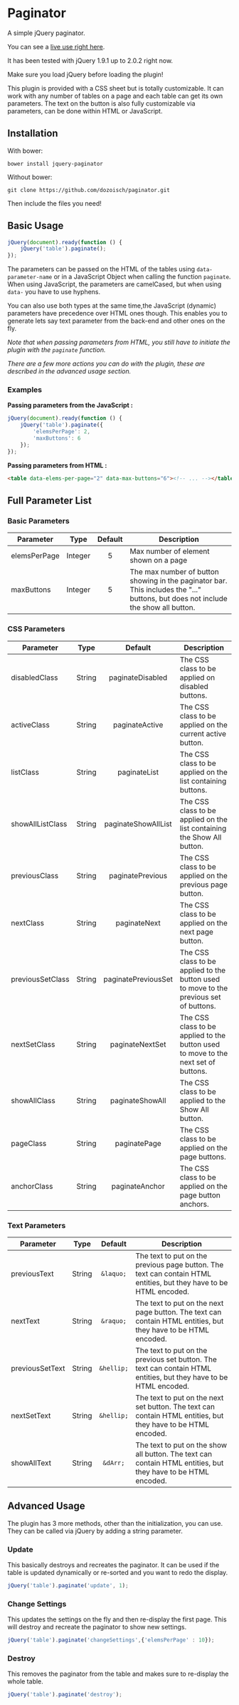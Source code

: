 Paginator
=========

A simple jQuery paginator.

You can see a [live use right here][fiddle].

It has been tested with jQuery 1.9.1 up to 2.0.2 right now.

Make sure you load jQuery before loading the plugin!

This plugin is provided with a CSS sheet but is totally customizable. It can work with any number of tables on a page and each table can get its own parameters. The text on the button is also fully customizable via parameters, can be done within HTML or JavaScript.

Installation
----------

With bower:

    bower install jquery-paginator

Without bower:

    git clone https://github.com/dozoisch/paginator.git

Then include the files you need!



Basic Usage
----------

```js
jQuery(document).ready(function () {
    jQuery('table').paginate();
});
```
The parameters can be passed on the HTML of the tables using `data-parameter-name` or in a JavaScript Object when calling the function `paginate`.
When using JavaScript, the parameters are camelCased, but when using `data-` you have to use hyphens.

You can also use both types at the same time,the JavaScript (dynamic) parameters have precedence over HTML ones though. This enables you to generate lets say text parameter from the back-end and other ones on the fly.

*Note that when passing parameters from HTML, you still have to initiate the plugin with the `paginate` function.*

*There are a few more actions you can do with the plugin, these are described in the advanced usage section.*

### Examples

**Passing parameters from the JavaScript :**

```js
jQuery(document).ready(function () {
    jQuery('table').paginate({
        'elemsPerPage': 2,
        'maxButtons': 6
    });
});
```

**Passing parameters from HTML :**

```html
<table data-elems-per-page="2" data-max-buttons="6"><!-- ... --></table>
```


Full Parameter List
----------

### Basic Parameters

| Parameter | Type | Default | Description |
| --------- |:----:|:-------:| ----------- |
| elemsPerPage | Integer | 5 | Max number of element shown on a page |
| maxButtons | Integer | 5 | The max number of button showing in the paginator bar. This includes the "..." buttons, but does not include the show all button. |


### CSS Parameters

| Parameter | Type | Default | Description |
| --------- |:----:|:-------:| ----------- |
| disabledClass | String | paginateDisabled | The CSS class to be applied on disabled buttons. |
| activeClass | String | paginateActive | The CSS class to be applied on the current active button. |
| listClass | String | paginateList | The CSS class to be applied on the list containing buttons. |
| showAllListClass | String | paginateShowAllList | The CSS class to be applied on the list containing the Show All button. |
| previousClass | String | paginatePrevious | The CSS class to be applied on the previous page button. |
| nextClass | String | paginateNext | The CSS class to be applied on the next page button. |
| previousSetClass | String | paginatePreviousSet | The CSS class to be applied to the button used to move to the previous set of buttons. |
| nextSetClass | String | paginateNextSet | The CSS class to be applied to the button used to move to the next set of buttons. |
| showAllClass | String | paginateShowAll | The CSS class to be applied to the Show All button. |
| pageClass | String | paginatePage | The CSS class to be applied on the page buttons. |
| anchorClass | String | paginateAnchor | The CSS class to be applied on the page button anchors. |

### Text Parameters

| Parameter | Type | Default | Description |
| --------- |:----:|:-------:| ----------- |
| previousText | String | `&laquo;` | The text to put on the previous page button. The text can contain HTML entities, but they have to be HTML encoded. |
| nextText | String | `&raquo;` | The text to put on the next page button. The text can contain HTML entities, but they have to be HTML encoded. |
| previousSetText | String | `&hellip;` | The text to put on the previous set button. The text can contain HTML entities, but they have to be HTML encoded. |
| nextSetText | String | `&hellip;` |  The text to put on the next set button. The text can contain HTML entities, but they have to be HTML encoded. |
| showAllText | String | `&dArr;` |  The text to put on the show all button. The text can contain HTML entities, but they have to be HTML encoded. |


Advanced Usage
----------

The plugin has 3 more methods, other than the initialization, you can use. They can be called via jQuery by adding a string parameter.

### Update

This basically destroys and recreates the paginator. It can be used if the table is updated dynamically or re-sorted and you want to redo the display.

```js
jQuery('table').paginate('update', 1);
```

### Change Settings

This updates the settings on the fly and then re-display the first page. This will destroy and recreate the paginator to show new settings.

```js
jQuery('table').paginate('changeSettings',{'elemsPerPage' : 10});
```

### Destroy

This removes the paginator from the table and makes sure to re-display the whole table.

```js
jQuery('table').paginate('destroy');
```


[fiddle]:http://jsfiddle.net/dozoisch/EBSBx/
